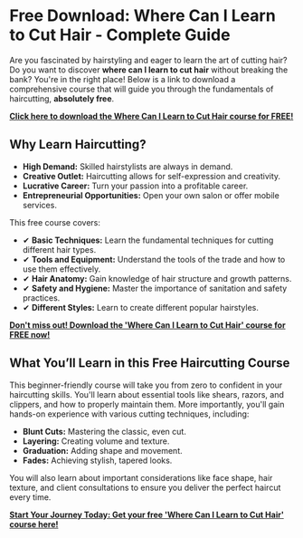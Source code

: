 # Free Download: Where Can I Learn to Cut Hair - Complete Guide

Are you fascinated by hairstyling and eager to learn the art of cutting hair? Do you want to discover **where can I learn to cut hair** without breaking the bank? You're in the right place! Below is a link to download a comprehensive course that will guide you through the fundamentals of haircutting, **absolutely free**.

[**Click here to download the Where Can I Learn to Cut Hair course for FREE!**](https://udemywork.com/where-can-i-learn-to-cut-hair)

## Why Learn Haircutting?

*   **High Demand:** Skilled hairstylists are always in demand.
*   **Creative Outlet:** Haircutting allows for self-expression and creativity.
*   **Lucrative Career:** Turn your passion into a profitable career.
*   **Entrepreneurial Opportunities:** Open your own salon or offer mobile services.

This free course covers:

*   ✔ **Basic Techniques:** Learn the fundamental techniques for cutting different hair types.
*   ✔ **Tools and Equipment:** Understand the tools of the trade and how to use them effectively.
*   ✔ **Hair Anatomy:** Gain knowledge of hair structure and growth patterns.
*   ✔ **Safety and Hygiene:** Master the importance of sanitation and safety practices.
*   ✔ **Different Styles:** Learn to create different popular hairstyles.

[**Don't miss out! Download the 'Where Can I Learn to Cut Hair' course for FREE now!**](https://udemywork.com/where-can-i-learn-to-cut-hair)

## What You’ll Learn in this Free Haircutting Course

This beginner-friendly course will take you from zero to confident in your haircutting skills. You'll learn about essential tools like shears, razors, and clippers, and how to properly maintain them. More importantly, you'll gain hands-on experience with various cutting techniques, including:

*   **Blunt Cuts:** Mastering the classic, even cut.
*   **Layering:** Creating volume and texture.
*   **Graduation:** Adding shape and movement.
*   **Fades:** Achieving stylish, tapered looks.

You will also learn about important considerations like face shape, hair texture, and client consultations to ensure you deliver the perfect haircut every time.

[**Start Your Journey Today: Get your free 'Where Can I Learn to Cut Hair' course here!**](https://udemywork.com/where-can-i-learn-to-cut-hair)
